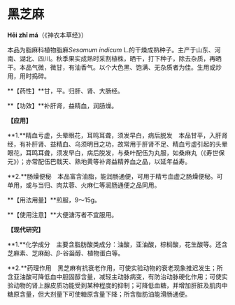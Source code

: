 # 黑芝麻

**Hēi zhī má**（《神农本草经》）

本品为脂麻科植物脂麻*Sesamum indicum* L.的干燥成熟种子。主产于山东、河南、湖北、四川。秋季果实成熟时采割植株，晒干，打下种子，除去杂质，再晒干。本品气微，微甘，有油香气。以个大色黑、饱满、无杂质者为佳。生用或炒用，用时捣碎。

**【药性】**甘，平。归肝、肾、大肠经。

**【功效】**补肝肾，益精血，润肠燥。

**【应用】**

**1.**精血亏虚，头晕眼花，耳鸣耳聋，须发早白，病后脱发　本品甘平，入肝肾经，有补肝肾、益精血、乌须明目之功，故常用于肝肾不足、精血亏虚引起的头晕眼花，耳鸣耳聋，须发早白，病后脱发，与桑叶配伍为丸服，如桑麻丸（《寿世保元》）；亦常配伍巴戟天、熟地黄等补肾益精养血之品，以延年益寿。

**2.**肠燥便秘　本品富含油脂，能润肠通便，可用于精亏血虚之肠燥便秘。可单用，或与当归、肉苁蓉、火麻仁等润肠通便之品同用。

**【用法用量】**煎服，9～15g。

**【使用注意】**大便溏泻者不宜服用。

**【现代研究】**

**1.**化学成分　主要含脂肪酸类成分：油酸，亚油酸，棕榈酸，花生酸等。还含芝麻素、芝麻酚、*β*-谷甾醇、植物蛋白等。

**2.**药理作用　黑芝麻有抗衰老作用，可使实验动物的衰老现象推迟发生；所含亚油酸可降低血中胆固醇含量，减轻主动脉病变，有防治动脉硬化作用；可使实验动物的肾上腺皮质功能受到某种程度的抑制；可降低血糖，并增加肝脏及肌肉中糖原含量，但大剂量下可使糖原含量下降；所含脂肪油能滑肠通便。